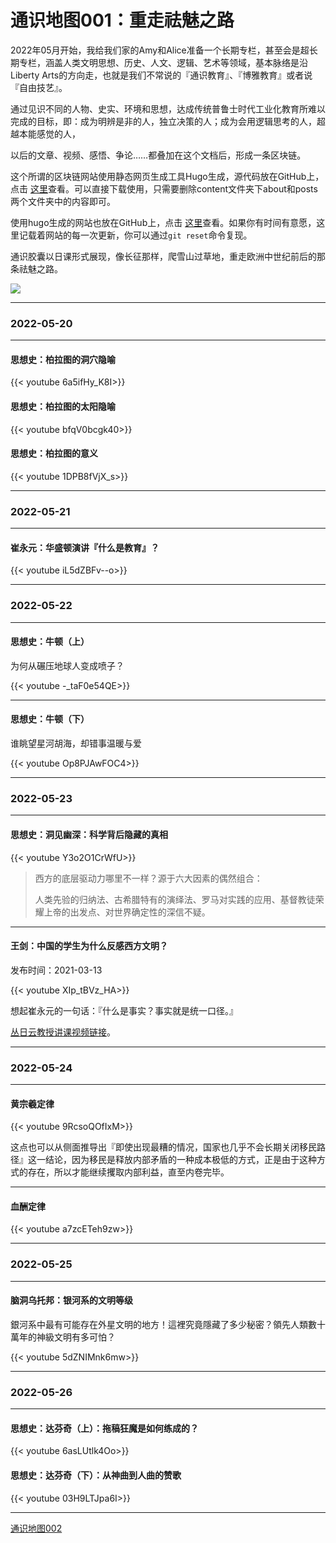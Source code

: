# 通识地图001：重走祛魅之路


2022年05月开始，我给我们家的Amy和Alice准备一个长期专栏，甚至会是超长期专栏，涵盖人类文明思想、历史、人文、逻辑、艺术等领域，基本脉络是沿Liberty Arts的方向走，也就是我们不常说的『通识教育』、『博雅教育』或者说『自由技艺』。

通过见识不同的人物、史实、环境和思想，达成传统普鲁士时代工业化教育所难以完成的目标，即：成为明辨是非的人，独立决策的人；成为会用逻辑思考的人，超越本能感觉的人，

以后的文章、视频、感悟、争论……都叠加在这个文档后，形成一条区块链。

这个所谓的区块链网站使用静态网页生成工具Hugo生成，源代码放在GitHub上，点击 [这里](https://github.com/doraemonj/libcore)查看。可以直接下载使用，只需要删除content文件夹下about和posts两个文件夹中的内容即可。

使用hugo生成的网站也放在GitHub上，点击 [这里](https://github.com/doraemonj/doraemonj.github.io)查看。如果你有时间有意愿，这里记载着网站的每一次更新，你可以通过`git reset`命令复现。

通识胶囊以日课形式展现，像长征那样，爬雪山过草地，重走欧洲中世纪前后的那条祛魅之路。

![](https://doraemonj.github.io/pics/liberty_arts_20220520.png)

---

### 2022-05-20

---

#### 思想史：柏拉图的洞穴隐喻

{{< youtube 6a5ifHy_K8I>}}

#### 思想史：柏拉图的太阳隐喻

{{< youtube bfqV0bcgk40>}}

#### 思想史：柏拉图的意义

{{< youtube 1DPB8fVjX_s>}}

---

### 2022-05-21

---

#### 崔永元：华盛顿演讲『什么是教育』？

{{< youtube iL5dZBFv--o>}}

---

### 2022-05-22

---

#### 思想史：牛顿（上）

为何从碾压地球人变成喷子？

{{< youtube -_taF0e54QE>}}

---

#### 思想史：牛顿（下）

谁眺望星河胡海，却错事温暖与爱

{{< youtube Op8PJAwFOC4>}}

---

### 2022-05-23

---

#### 思想史：洞见幽深：科学背后隐藏的真相

{{< youtube  Y3o2O1CrWfU>}}

>   西方的底层驱动力哪里不一样？源于六大因素的偶然组合：
>
>   人类先验的归纳法、古希腊特有的演绎法、罗马对实践的应用、基督教徒荣耀上帝的出发点、对世界确定性的深信不疑。 

---

#### 王剑：中国的学生为什么反感西方文明？

发布时间：2021-03-13

{{< youtube  XIp_tBVz_HA>}}

想起崔永元的一句话：『什么是事实？事实就是统一口径。』

[丛日云教授讲课视频链接](https://www.youtube.com/watch?v=b82Ge6eV6Dc)。

---

### 2022-05-24

---

#### 黄宗羲定律

{{< youtube  9RcsoQOfIxM>}}

这点也可以从侧面推导出『即使出现最糟的情况，国家也几乎不会长期关闭移民路径』这一结论，因为移民是释放内部矛盾的一种成本极低的方式，正是由于这种方式的存在，所以才能继续攫取内部利益，直至内卷完毕。

---

#### 血酬定律

{{< youtube  a7zcETeh9zw>}}

---

### 2022-05-25

---

#### 脑洞乌托邦：银河系的文明等级

銀河系中最有可能存在外星文明的地方！這裡究竟隱藏了多少秘密？領先人類數十萬年的神級文明有多可怕？

{{< youtube  5dZNIMnk6mw>}}

---

### 2022-05-26

---

#### 思想史：达芬奇（上）：拖稿狂魔是如何练成的？

{{< youtube  6asLUtlk4Oo>}}

#### 思想史：达芬奇（下）：从神曲到人曲的赞歌

{{< youtube  03H9LTJpa6I>}}

---

[通识地图002](https://doraemonj.github.io/zh-cn/liberty_arts_map_002/)


